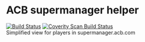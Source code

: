 # ACB supermanager helper 
[![Build Status](https://travis-ci.org/amupoti/supermanager.svg?branch=master)](https://travis-ci.org/amupoti/supermanager) 
<a href="https://scan.coverity.com/projects/amupoti-supermanager">
  <img alt="Coverity Scan Build Status"
       src="https://scan.coverity.com/projects/6034/badge.svg"/>
</a>
<br>
Simplified view for players in supermanager.acb.com 


